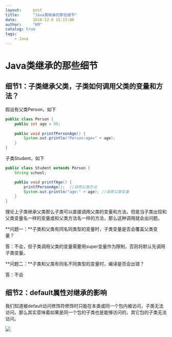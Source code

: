 ```yaml
---
layout:     post
title:      "Java类继承的那些细节"
date:       2018-12-9 15:15:00
author:     "KM"
catalog: true
tags:
    - Java
---
```


# Java类继承的那些细节

## 细节1：子类继承父类，子类如何调用父类的变量和方法？

假设有父类Person，如下

```java
public class Person {
    public int age = 99;
    
    public void printfPersonAge() {
        System.out.println("Person:age=" + age);
    }
}
```

子类Student，如下

```java
public class Student extends Person {
    String school;

    public void printfAge() {
        printfPersonAge();  //调用父类方法
        System.out.println("age:" + age); //调用父类变量
    }
}
```

理论上子类继承父类那么子类可以直接调用父类的变量和方法，但是当子类出现和父类变量名一样的变量或和父类方法名一样的方法，那么这种调用就会出问题。

**问题一：**子类和父类有同名同类型的变量时，子类变量是否会覆盖父类变量？

答：不会，但子类调用父类的变量需要用super变量作为限制，否则将默认先调用子类变量。

**问题二：**子类和父类有同名不同类型的变量时，编译是否会出错？

答：不会

## 细节2：default属性对继承的影响

我们知道被default访问修饰符修饰时只能在本类或同一个包内被访问，子类无法访问，那么其实意味着如果是同一个包的子类也是能够访问的，其它包的子类无法访问。

![](G:\Project\kmpro.github.io\_posts\2018-12-9-java-inherited-details-img-1.png)